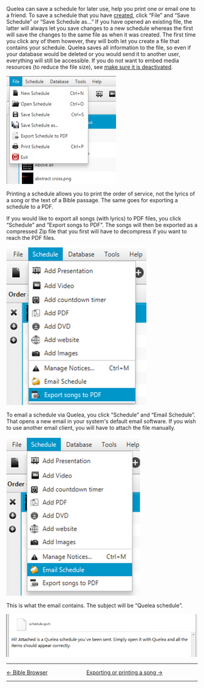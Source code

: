 Quelea can save a schedule for later use, help you print one or email
one to a friend. To save a schedule that you have
[created](Adding_items_to_Order_of_Service.md "Adding items to Order of Service"), click “File” and
“Save Schedule” or “Save Schedule as...” If you have opened an existing
file, the latter will always let you save changes to a new schedule
whereas the first will save the changes to the same file as when it was
created. The first time you click any of them however, they will both
let you create a file that contains your schedule. Quelea saves all
information to the file, so even if your database would be deleted or
you would send it to another user, everything will still be accessible.
If you do not want to embed media resources (to reduce the file size),
see [make sure it is
deactivated](General_tab.md#embed-media-in-schedule-file "General tab").

![](Quelea_manual-e-072.png)

Printing a schedule allows you to print the order of service, not the
lyrics of a song or the text of a Bible passage. The same goes for
exporting a schedule to a PDF.

If you would like to export all songs (with lyrics) to PDF files, you
click “Schedule” and “Export songs to PDF”. The songs will then be
exported as a compressed Zip file that you first will have to decompress
if you want to reach the PDF files.

![](Export_to_PDF.png)

To email a schedule via Quelea, you click “Schedule” and “Email
Schedule”. That opens a new email in your system's default email
software. If you wish to use another email client, you will have to
attach the file manually.

![](Quelea_manual-e-073.png)

This is what the email contains. The subject will be “Quelea schedule”.

![](Quelea_manual-e-074.png)

-----



[← Bible Browser](Bible_Browser.md "Bible Browser") &nbsp;&nbsp;&nbsp;&nbsp;&nbsp;&nbsp;&nbsp;&nbsp;&nbsp;&nbsp;&nbsp;&nbsp;&nbsp;&nbsp;&nbsp;&nbsp;&nbsp;&nbsp;&nbsp;&nbsp;&nbsp;&nbsp;&nbsp;&nbsp;
[Exporting or printing a song
→](Exporting_or_printing_a_song.md "Exporting or printing a song")

---

